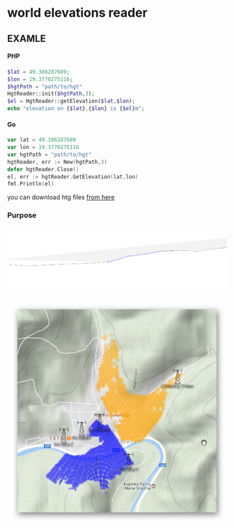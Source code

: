 # world elevations reader


## EXAMLE
#### PHP
```php
$lat = 49.386287689;
$lon = 19.3770275116;
$hgtPath = "path/to/hgt"
HgtReader::init($hgtPath,3);
$el = HgtReader::getElevation($lat,$lon);
echo "elevation on {$lat},{$lon} is {$el}m";
```
#### Go
```go
var lat = 49.386287689
var lon = 19.3770275116
var hgtPath = "path/to/hgt"
hgtReader, err := New(hgtPath,3)
defer hgtReader.Close()
el, err := hgtReader.GetElevation(lat,lon)
fmt.Println(el)
```


you can download htg files [from here](http://www.viewfinderpanoramas.org/Coverage%20map%20viewfinderpanoramas_org3.htm)

### Purpose

![usage1](example2.png)

![usage2](example.png)
